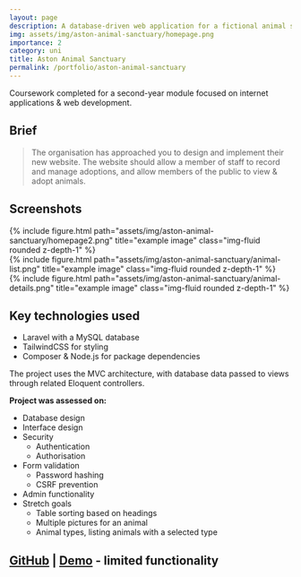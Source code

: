 ```yaml
---
layout: page
description: A database-driven web application for a fictional animal sanctuary
img: assets/img/aston-animal-sanctuary/homepage.png
importance: 2
category: uni
title: Aston Animal Sanctuary
permalink: /portfolio/aston-animal-sanctuary
---
```


Coursework completed for a second-year module focused on internet applications & web development.

## Brief

> The organisation has approached you to design and implement their new website. The website should allow a member of staff to record and manage adoptions, and allow members of the public to view & adopt animals.

## Screenshots

<div class="row">
  <div class="col-sm mt-3 mt-md-0">
    {% include figure.html path="assets/img/aston-animal-sanctuary/homepage2.png" title="example image" class="img-fluid rounded z-depth-1" %}
  </div>
</div>
<div class="row">
  <div class="col-sm mt-3 mt-md-0">
    {% include figure.html path="assets/img/aston-animal-sanctuary/animal-list.png" title="example image" class="img-fluid rounded z-depth-1" %}
  </div>
  <div class="col-sm mt-3 mt-md-0">
    {% include figure.html path="assets/img/aston-animal-sanctuary/animal-details.png" title="example image" class="img-fluid rounded z-depth-1" %}
  </div>
</div>

## Key technologies used

- Laravel with a MySQL database
- TailwindCSS for styling
- Composer & Node.js for package dependencies

The project uses the MVC architecture, with database data passed to views through related Eloquent controllers.

**Project was assessed on:**

- Database design
- Interface design
- Security
  - Authentication
  - Authorisation
- Form validation
  - Password hashing
  - CSRF prevention
- Admin functionality
- Stretch goals
  - Table sorting based on headings
  - Multiple pictures for an animal
  - Animal types, listing animals with a selected type

## [GitHub](https://github.com/georgiamoore/aston-animal-sanctuary) | [Demo](https://aston-animal-sanctuary-2021.herokuapp.com/home) - limited functionality
